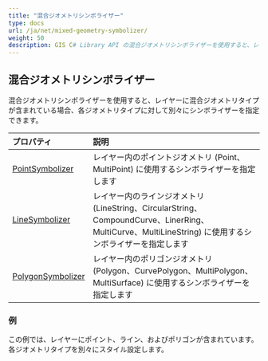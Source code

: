 ```yaml
---
title: "混合ジオメトリシンボライザー"
type: docs
url: /ja/net/mixed-geometry-symbolizer/
weight: 50
description: GIS C# Library API の混合ジオメトリシンボライザーを使用すると、レイヤーに混合ジオメトリタイプが含まれている場合、各ジオメトリタイプに対して別々にシンボライザーを指定できます。
---
```


## **混合ジオメトリシンボライザー**
混合ジオメトリシンボライザーを使用すると、レイヤーに混合ジオメトリタイプが含まれている場合、各ジオメトリタイプに対して別々にシンボライザーを指定できます。

|**プロパティ**|**説明**|
| :- | :- |
|[PointSymbolizer](https://reference.aspose.com/gis/net/aspose.gis.rendering.symbolizers/mixedgeometrysymbolizer/properties/pointsymbolizer)|レイヤー内のポイントジオメトリ (Point、MultiPoint) に使用するシンボライザーを指定します|
|[LineSymbolizer](https://reference.aspose.com/gis/net/aspose.gis.rendering.symbolizers/mixedgeometrysymbolizer/properties/linesymbolizer)|レイヤー内のラインジオメトリ (LineString、CircularString、CompoundCurve、LinerRing、MultiCurve、MultiLineString) に使用するシンボライザーを指定します|
|[PolygonSymbolizer](https://reference.aspose.com/gis/net/aspose.gis.rendering.symbolizers/mixedgeometrysymbolizer/properties/polygonsymbolizer)|レイヤー内のポリゴンジオメトリ (Polygon、CurvePolygon、MultiPolygon、MultiSurface) に使用するシンボライザーを指定します|
### **例**
この例では、レイヤーにポイント、ライン、およびポリゴンが含まれています。各ジオメトリタイプを別々にスタイル設定します。
